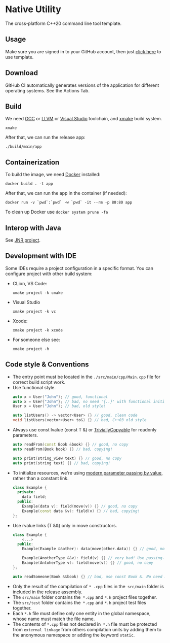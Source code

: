 # Native Utility

The cross-platform C++20 command line tool template.

## Usage

Make sure you are signed in to your GitHub account, then just
[click here](https://github.com/demidko/native-utility/generate) to use template.

## Download

GitHub CI automatically generates versions of the application for different operating systems. See the Actions Tab.


## Build

We need [GCC](https://gcc.gnu.org) or [LLVM](https://llvm.org) or [Visual Studio](https://visualstudio.microsoft.com/)
toolchain, and [xmake](https://xmake.io) build system.

```shell
xmake
```

After that, we can run the release app:

```shell
./build/main/app
```

## Containerization

To build the image, we need [Docker](https://www.docker.com/) installed:

```shell
docker build . -t app
```

After that, we can run the app in the container (if needed):

```shell
docker run -v `pwd`:`pwd` -w `pwd` -it --rm -p 80:80 app 
```

To clean up Docker use `docker system prune -fa`

## Interop with Java

See [JNR project](https://github.com/jnr/jnr-ffi).

## Development with IDE

Some IDEs require a project configuration in a specific format. You can configure project with other build system:

* CLion, VS Code:
  ```shell
  xmake project -k cmake
  ```
* Visual Studio
  ```shell
  xmake project -k vc
  ```
* Xcode:
  ```shell
  xmake project -k xcode
  ```

* For someone else see:
  ```shell
  xmake project -h
  ```

## Code style & Conventions

* The entry point must be located in the `./src/main/cpp/Main.cpp` file for correct build script work.
* Use functional style.
  ```c++
  auto x = User("John"); // good, functional
  auto x = User{"John"}; // bad, no need '{..}' with functional initialization.
  User x = User("John"); // bad, old style!

  auto listUsers() -> vector<User> {} // good, clean code
  void listUsers(vector<User> to&) {} // bad, C++03 old style
  ```
* Always use const lvalue (const T &)
  or [TriviallyCopyable](https://en.cppreference.com/w/cpp/named_req/TriviallyCopyable) for readonly parameters.
  ```c++
  auto readFrom(const Book &book) {} // good, no copy
  auto readFrom(Book book) {} // bad, copying!
  
  auto print(string_view text) {} // good, no copy
  auto print(string text) {} // bad, copying!
  ```
* To initialize resources, we're using [modern parameter passing by value](https://habr.com/ru/post/460955/), rather
  than a constant link.
  ```c++
  class Example { 
    private: 
      data field;
    public: 
      Example(data v): field(move(v)) {} // good, no copy
      Example(const data &v): field(v) {} // bad, copying!
  };
  ```
* Use rvalue links (T &&) only in move constructors.
  ```c++
  class Example {
      <...>
    public: 
      Example(Example &&other): data(move(other.data)) {} // good, move resources.
  
      Example(AnotherType &&v): field(v) {} // very bad! Use passing-by-value-then-move instead.
      Example(AntoherType v): field(move(v)) {} // good, no copy
  };
  
  auto readSomeone(Book &&book) {} // bad, use const Book &. No need moving there!
  ```
* Only the result of the compilation of `* .cpp` files in the` src/main` folder is included in the release assembly.
* The `src/main` folder contains the` *.cpp` and `*.h` project files together.
* The `src/test` folder contains the` *.cpp` and `*.h` project test files together.
* Each `*.h` file must define only one entity in the global namespace, whose name must match the file name.
* The contents of `*.cpp` files not declared in` *.h` file must be protected from `external linkage` from others
  compilation units by adding them to the anonymous namespace or adding the keyword `static`.